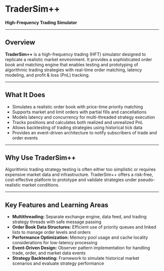 # TraderSim++

**High-Frequency Trading Simulator**

---

## Overview

**TraderSim++** is a high-frequency trading (HFT) simulator designed to replicate a realistic market environment. It provides a sophisticated order book and matching engine that enables testing and prototyping of algorithmic trading strategies with real-time order matching, latency modeling, and profit & loss (PnL) tracking.

---

## What It Does

- Simulates a realistic order book with price-time priority matching  
- Supports market and limit orders with partial fills and cancellations  
- Models latency and concurrency for multi-threaded strategy execution  
- Tracks positions and calculates both realized and unrealized PnL  
- Allows backtesting of trading strategies using historical tick data  
- Provides an event-driven architecture to notify subscribers of trade and order events  

---

## Why Use TraderSim++

Algorithmic trading strategy testing is often either too simplistic or requires expensive market data and infrastructure. TraderSim++ offers a risk-free, cost-effective platform to prototype and validate strategies under pseudo-realistic market conditions.

---

## Key Features and Learning Areas

- **Multithreading:** Separate exchange engine, data feed, and trading strategy threads with safe message passing  
- **Order Book Data Structures:** Efficient use of priority queues and linked lists to manage order levels and orders  
- **Performance Optimization:** Memory pool usage and cache locality considerations for low-latency processing  
- **Event-Driven Design:** Observer pattern implementation for handling trade, order, and market data events  
- **Strategy Backtesting:** Framework to simulate historical market scenarios and evaluate strategy performance  


